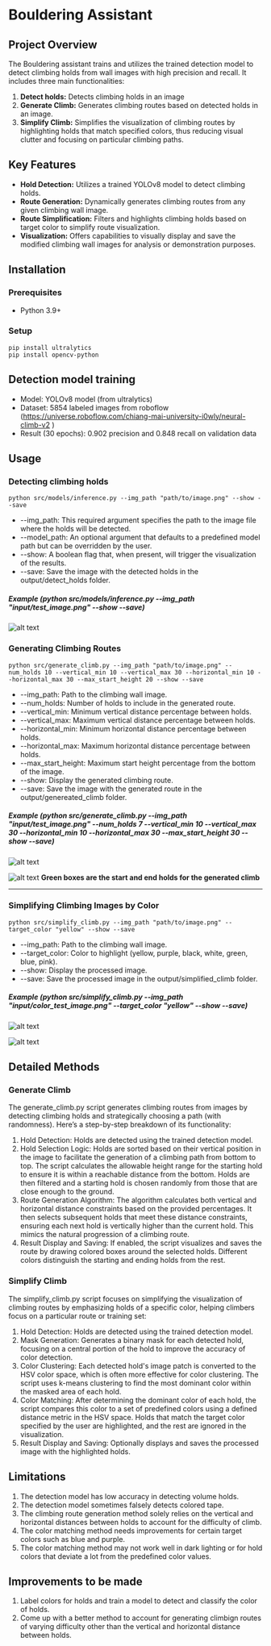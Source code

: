 # Bouldering Assistant

## Project Overview

The Bouldering assistant trains and utilizes the trained detection model to detect climbing holds from wall images with high precision and recall. It includes three main functionalities:
1. **Detect holds:** Detects climbing holds in an image
2. **Generate Climb:** Generates climbing routes based on detected holds in an image.
3. **Simplify Climb:** Simplifies the visualization of climbing routes by highlighting holds that match specified colors, thus reducing visual clutter and focusing on particular climbing paths.

## Key Features

- **Hold Detection:** Utilizes a trained YOLOv8 model to detect climbing holds.
- **Route Generation:** Dynamically generates climbing routes from any given climbing wall image.
- **Route Simplification:** Filters and highlights climbing holds based on target color to simplify route visualization.
- **Visualization:** Offers capabilities to visually display and save the modified climbing wall images for analysis or demonstration purposes.


## Installation

### Prerequisites

- Python 3.9+



### Setup


```
pip install ultralytics
pip install opencv-python
```

## Detection model training

- Model: YOLOv8 model (from ultralytics)
- Dataset: 5854 labeled images from roboflow (https://universe.roboflow.com/chiang-mai-university-i0wly/neural-climb-v2
)
- Result (30 epochs): 0.902 precision and 0.848 recall on validation data

## Usage

### **Detecting climbing holds**
```
python src/models/inference.py --img_path "path/to/image.png" --show --save
```

* --img_path: This required argument specifies the path to the image file where the holds will be detected.
* --model_path: An optional argument that defaults to a predefined model path but can be overridden by the user.
* --show: A boolean flag that, when present, will trigger the visualization of the results. 
* --save: Save the image with the detected holds in the output/detect_holds folder.

##### Example (python src/models/inference.py --img_path "input/test_image.png" --show --save)

![alt text](output/detect_holds/test_image_detected.png)

### **Generating Climbing Routes**

```
python src/generate_climb.py --img_path "path/to/image.png" --num_holds 10 --vertical_min 10 --vertical_max 30 --horizontal_min 10 --horizontal_max 30 --max_start_height 20 --show --save
```

* --img_path: Path to the climbing wall image.
* --num_holds: Number of holds to include in the generated route.
* --vertical_min: Minimum vertical distance percentage between holds.
* --vertical_max: Maximum vertical distance percentage between holds.
* --horizontal_min: Minimum horizontal distance percentage between holds.
* --horizontal_max: Maximum horizontal distance percentage between holds.
* --max_start_height: Maximum start height percentage from the bottom of the image.
* --show: Display the generated climbing route.
* --save: Save the image with the generated route in the output/genereated_climb folder.

##### Example (python src/generate_climb.py --img_path "input/test_image.png" --num_holds 7 --vertical_min 10 --vertical_max 30 --horizontal_min 10 --horizontal_max 30 --max_start_height 30 --show --save)

![alt text](output/generated_climb/test_image_generated.png)


![alt text](output/generated_climb/test_image_generated_masked.png)
**Green boxes are the start and end holds for the generated climb**

---



### **Simplifying Climbing Images by Color**
```
python src/simplify_climb.py --img_path "path/to/image.png" --target_color "yellow" --show --save
```

* --img_path: Path to the climbing wall image.
* --target_color: Color to highlight (yellow, purple, black, white, green, blue, pink).
* --show: Display the processed image.
* --save: Save the processed image in the output/simplified_climb folder.

##### Example (python src/simplify_climb.py --img_path "input/color_test_image.png" --target_color "yellow" --show --save)


![alt text](output/simplified_climb/color_test_image_yellow.png)

![alt text](output/simplified_climb/color_test_image_yellow_masked.png)




## Detailed Methods


### Generate Climb
The generate_climb.py script generates climbing routes from images by detecting climbing holds and strategically choosing a path (with randomness). Here’s a step-by-step breakdown of its functionality:

1. Hold Detection:
Holds are detected using the trained detection model.
2. Hold Selection Logic:
Holds are sorted based on their vertical position in the image to facilitate the generation of a climbing path from bottom to top.
The script calculates the allowable height range for the starting hold to ensure it is within a reachable distance from the bottom.
Holds are then filtered and a starting hold is chosen randomly from those that are close enough to the ground.
3. Route Generation Algorithm:
The algorithm calculates both vertical and horizontal distance constraints based on the provided percentages.
It then selects subsequent holds that meet these distance constraints, ensuring each next hold is vertically higher than the current hold. This mimics the natural progression of a climbing route.
4. Result Display and Saving:
If enabled, the script visualizes and saves the route by drawing colored boxes around the selected holds. Different colors distinguish the starting and ending holds from the rest.

### Simplify Climb
The simplify_climb.py script focuses on simplifying the visualization of climbing routes by emphasizing holds of a specific color, helping climbers focus on a particular route or training set:

1. Hold Detection:
Holds are detected using the trained detection model.
2. Mask Generation:
Generates a binary mask for each detected hold, focusing on a central portion of the hold to improve the accuracy of color detection.
3. Color Clustering:
Each detected hold's image patch is converted to the HSV color space, which is often more effective for color clustering.
The script uses k-means clustering to find the most dominant color within the masked area of each hold.
4. Color Matching:
After determining the dominant color of each hold, the script compares this color to a set of predefined colors using a defined distance metric in the HSV space.
Holds that match the target color specified by the user are highlighted, and the rest are ignored in the visualization.
5. Result Display and Saving:
Optionally displays and saves the processed image with the highlighted holds.



## Limitations
1. The detection model has low accuracy in detecting volume holds.
2. The detection model sometimes falsely detects colored tape.
3. The climbing route generation method solely relies on the vertical and horizontal distances between holds to account for the difficulty of climb.
4. The color matching method needs improvements for certain target colors such as blue and purple. 
5. The color matching method may not work well in dark lighting or for hold colors that deviate a lot from the predefined color values.

## Improvements to be made
1. Label colors for holds and train a model to detect and classify the color of holds.
2. Come up with a better method to account for generating climbign routes of varying difficulty other than the vertical and horizontal distance between holds. 